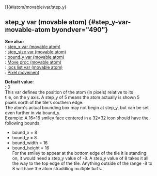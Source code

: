 []{#/atom/movable/var/step_y}    
## step_y var (movable atom) {#step_y-var-movable-atom byondver="490"}    
**See also:**    
:   [step_x var (movable atom)](/ref/atom/movable/var/step_x/step_x.md)    
:   [step_size var (movable atom)](/ref/atom/movable/var/step_size/step_size.md)    
:   [bound_y var (movable atom)](/ref/atom/movable/var/bound_x/bound_x.md)    
:   [Move proc (movable atom)](/ref/atom/movable/proc/Move/Move.md)    
:   [locs list var (movable atom)](/ref/atom/movable/var/locs/locs.md)    
:   [Pixel movement](/ref/%7Bnotes%7D/pixel-movement/pixel-movement.md)    
<!-- -->    
**Default value:**    
:   0    
This var defines the position of the atom (in pixels) relative to its    
tile, on the y axis. A step_y of 5 means the atom actually is shown 5    
pixels north of the tile\'s southern edge.    
The atom\'s actual bounding box may not begin at step_y, but can be set    
even further in via bound_y.    
Example: A 16×16 smiley face centered in a 32×32 icon should have the    
following bounds:    
-   bound_x = 8    
-   bound_y = 8    
-   bound_width = 16    
-   bound_height = 16    
For the smiley to appear at the bottom edge of the tile it is standing    
on, it would need a step_y value of -8. A step_y value of 8 takes it all    
the way to the top edge of the tile. Anything outside of the range -8 to    
8 will have the atom straddling multiple turfs.  